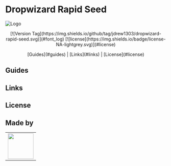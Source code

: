 # Dropwizard Rapid Seed

![Logo](http://www.troll.me/images/battlefield-3-all-the-things/battlefield-3-all-the-things.png)

<p align="center">
  [![Version Tag](https://img.shields.io/github/tag/jdrew1303/dropwizard-rapid-seed.svg)](#font_log)
  [![license](https://img.shields.io/badge/license-NA-lightgrey.svg)](#license)
</p>

<p align="center">
  [Guides](#guides) |
  [Links](#links) |
  [License](#license)
</p>

## Guides

## Links

## License

## Made by
<table>
    <tr>
        <td>
            <a href="https://github.com/jdrew1303">
                <img height="80" src="https://avatars1.githubusercontent.com/u/2535432?v=3&s=460">
            </a>
        </td>
    </tr>
</table>
